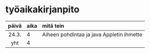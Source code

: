 # työaikakirjanpito

| päivä | aika | mitä tein  |
| :----:|:-----| :-----|
| 24.3. | 4    | Aiheen pohdintaa ja java Appletin ihmette |
| yht   | 4    | | 
